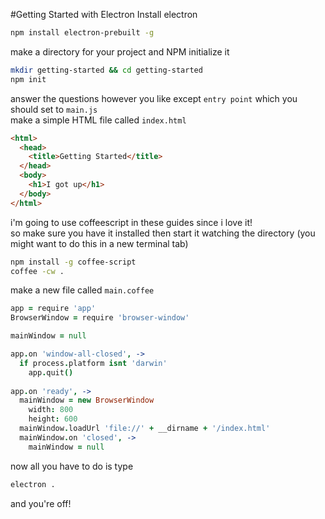 #Getting Started with Electron
Install electron
```bash
npm install electron-prebuilt -g
```
make a directory for your project and NPM initialize it
```bash
mkdir getting-started && cd getting-started
npm init
```
answer the questions however you like except `entry point` which you should set to `main.js`  
make a simple HTML file called `index.html`
```html
<html>
  <head>
    <title>Getting Started</title>
  </head>
  <body>
    <h1>I got up</h1>
  </body>
</html>
```
i'm going to use coffeescript in these guides since i love it!  
so make sure you have it installed then start it watching the directory (you might want to do this in a new terminal tab)
```bash
npm install -g coffee-script
coffee -cw .
```
make a new file called `main.coffee`
```coffeescript
app = require 'app'
BrowserWindow = require 'browser-window'

mainWindow = null

app.on 'window-all-closed', ->
  if process.platform isnt 'darwin'
    app.quit()
    
app.on 'ready', ->
  mainWindow = new BrowserWindow
    width: 800
    height: 600
  mainWindow.loadUrl 'file://' + __dirname + '/index.html'
  mainWindow.on 'closed', ->
    mainWindow = null
```
now all you have to do is type
```bash
electron .
```
and you're off!
